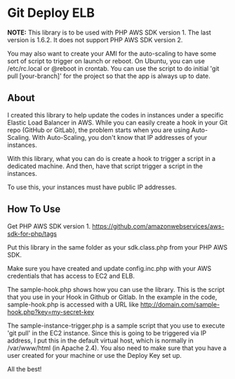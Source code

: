 # Git Deploy ELB

**NOTE:** This library is to be used with PHP AWS SDK version 1. The last version is 1.6.2. It does not support PHP AWS SDK version 2. 

You may also want to create your AMI for the auto-scaling to have some sort of script to trigger on launch or reboot. On Ubuntu, you can use /etc/rc.local or @reboot in crontab. You can use the script to do initial 'git pull [your-branch]' for the project so that the app is always up to date.

## About

I created this library to help update the codes in instances under a specific Elastic Load Balancer in AWS. While you can easily create a hook in your Git repo (GitHub or GitLab), the problem starts when you are using Auto-Scaling. With Auto-Scaling, you don't know that IP addresses of your instances.

With this library, what you can do is create a hook to trigger a script in a dedicated machine. And then, have that script trigger a script in the instances. 

To use this, your instances must have public IP addresses.

## How To Use

Get PHP AWS SDK version 1. https://github.com/amazonwebservices/aws-sdk-for-php/tags

Put this library in the same folder as your sdk.class.php from your PHP AWS SDK. 

Make sure you have created and update config.inc.php with your AWS credentials that has access to EC2 and ELB.

The sample-hook.php shows how you can use the library. This is the script that you use in your Hook in Github or Gitlab. In the example in the code, sample-hook.php is accessed with a URL like http://domain.com/sample-hook.php?key=my-secret-key

The sample-instance-trigger.php is a sample script that you use to execute 'git pull' in the EC2 instance. Since this is going to be triggered via IP address, I put this in the default virtual host, which is normally in /var/www/html (in Apache 2.4). You also need to make sure that you have a user created for your machine or use the Deploy Key set up.

All the best!
